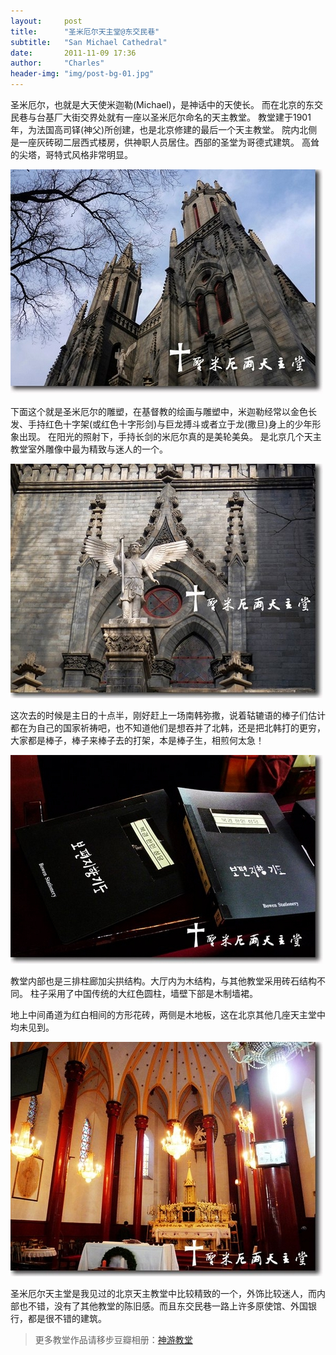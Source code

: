 ```yaml
---
layout:     post
title:      "圣米厄尔天主堂@东交民巷"
subtitle:   "San Michael Cathedral"
date:       2011-11-09 17:36
author:     "Charles"
header-img: "img/post-bg-01.jpg"
---
```


圣米厄尔，也就是大天使米迦勒(Michael)，是神话中的天使长。
而在北京的东交民巷与台基厂大街交界处就有一座以圣米厄尔命名的天主教堂。
教堂建于1901年，为法国高司铎(神父)所创建，也是北京修建的最后一个天主教堂。
院内北侧是一座灰砖砌二层西式楼房，供神职人员居住。西部的圣堂为哥德式建筑。
高耸的尖塔，哥特式风格非常明显。

![san-michael-cathedral-1](/img/san-michael-cathedral-1.jpg)

 下面这个就是圣米厄尔的雕塑，在基督教的绘画与雕塑中，米迦勒经常以金色长发、手持红色十字架(或红色十字形剑)与巨龙搏斗或者立于龙(撒旦)身上的少年形象出现。
 在阳光的照射下，手持长剑的米厄尔真的是美轮美奂。
 是北京几个天主教堂室外雕像中最为精致与迷人的一个。

![san-michael-cathedral-2](/img/san-michael-cathedral-2.jpg)

这次去的时候是主日的十点半，刚好赶上一场南韩弥撒，说着轱辘语的棒子们估计都在为自己的国家祈祷吧，也不知道他们是想吞并了北韩，还是把北韩打的更穷，大家都是棒子，棒子来棒子去的打架，本是棒子生，相煎何太急！

![san-michael-cathedral-3](/img/san-michael-cathedral-3.jpg)

教堂内部也是三排柱廊加尖拱结构。大厅内为木结构，与其他教堂采用砖石结构不同。
柱子采用了中国传统的大红色圆柱，墙壁下部是木制墙裙。


地上中间甬道为红白相间的方形花砖，两侧是木地板，这在北京其他几座天主堂中均未见到。

 ![san-michael-cathedral-4](/img/san-michael-cathedral-4.jpg)

圣米厄尔天主堂是我见过的北京天主教堂中比较精致的一个，外饰比较迷人，而内部也不错，没有了其他教堂的陈旧感。而且东交民巷一路上许多原使馆、外国银行，都是很不错的建筑。
>更多教堂作品请移步豆瓣相册：[神游教堂](http://www.douban.com/photos/album/33729748/)
